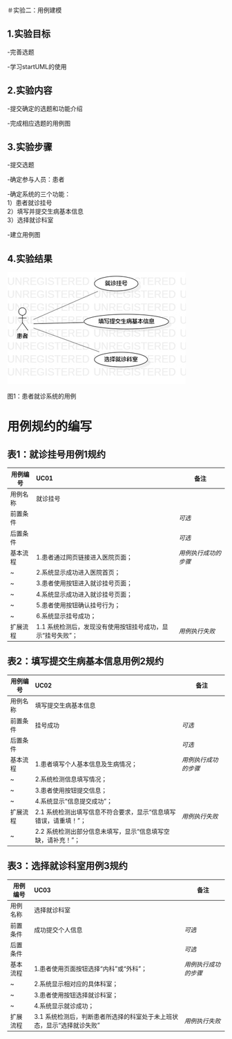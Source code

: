 ＃实验二：用例建模

## 1.实验目标
-完善选题

-学习startUML的使用

## 2.实验内容
-提交确定的选题和功能介绍

-完成相应选题的用例图

## 3.实验步骤
-提交选题

-确定参与人员：患者 

-确定系统的三个功能：  
  1）患者就诊挂号  
  2）填写并提交生病基本信息  
  3）选择就诊科室
  
-建立用例图

## 4.实验结果

![用例图](./实验二.jpg)

图1：患者就诊系统的用例

# 用例规约的编写

## 表1：就诊挂号用例1规约  

用例编号  | UC01 | 备注  
-|:-|-  
用例名称  | 就诊挂号  |   
前置条件  |     | *可选*   
后置条件  |     | *可选*   
基本流程  | 1.患者通过网页链接进入医院页面； |*用例执行成功的步骤*    
~| 2.系统显示成功进入医院首页；|    
~| 3.患者使用按钮进入就诊挂号页面；|
~| 4.系统显示成功进入就诊挂号页面；|
~| 5.患者使用按钮确认挂号行为；|
~| 6.系统显示挂号成功；| 
扩展流程  | 1.1 系统检测后，发现没有使用按钮挂号成功，显示“挂号失败”；  |*用例执行失败*    


## 表2：填写提交生病基本信息用例2规约  

用例编号  | UC02 | 备注  
-|:-|-  
用例名称  | 填写提交生病基本信息  |   
前置条件  |   挂号成功   | *可选*   
后置条件  |   | *可选*   
基本流程  | 1.患者填写个人基本信息及生病情况；  |*用例执行成功的步骤*    
~| 2.系统检测信息填写情况；   |   
~| 3.患者使用按钮提交信息；   |  
~| 4.系统显示“信息提交成功”；   |  
扩展流程  | 2.1 系统检测出填写信息不符合要求，显示“信息填写错误，请重填！”；  |*用例执行失败*    
~| 2.2 系统检测出部分信息未填写，显示“信息填写空缺，请补充！”；  |  


## 表3：选择就诊科室用例3规约  

用例编号  | UC03 | 备注  
-|:-|-  
用例名称  | 选择就诊科室  |   
前置条件  |    成功提交个人信息  | *可选*   
后置条件  |      | *可选*   
基本流程  | 1.患者使用页面按钮选择“内科”或“外科”；  |*用例执行成功的步骤*    
~| 2.系统显示相对应的具体科室；  |  
~| 3.患者使用按钮选择就诊科室；  |   
~| 4.系统显示就诊成功；  |   
扩展流程  | 3.1 系统检测后，判断患者所选择的科室处于未上班状态，显示“选择就诊失败”  |*用例执行失败*    
